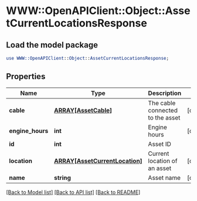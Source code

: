 # WWW::OpenAPIClient::Object::AssetCurrentLocationsResponse

## Load the model package
```perl
use WWW::OpenAPIClient::Object::AssetCurrentLocationsResponse;
```

## Properties
Name | Type | Description | Notes
------------ | ------------- | ------------- | -------------
**cable** | [**ARRAY[AssetCable]**](AssetCable.md) | The cable connected to the asset | [optional] 
**engine_hours** | **int** | Engine hours | [optional] 
**id** | **int** | Asset ID | 
**location** | [**ARRAY[AssetCurrentLocation]**](AssetCurrentLocation.md) | Current location of an asset | [optional] 
**name** | **string** | Asset name | [optional] 

[[Back to Model list]](../README.md#documentation-for-models) [[Back to API list]](../README.md#documentation-for-api-endpoints) [[Back to README]](../README.md)


